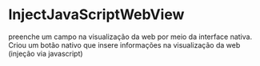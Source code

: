 # InjectJavaScriptWebView
preenche um campo na visualização da web por meio da interface nativa. Criou um botão nativo que insere informações 
na visualização da web (injeção via javascript)

